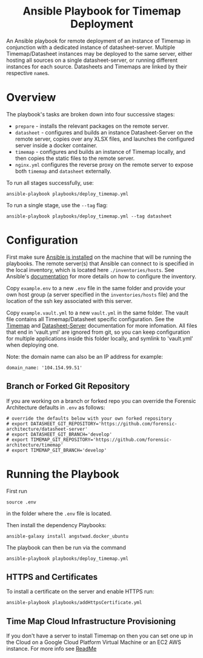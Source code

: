 <h1 align="center">
Ansible Playbook for Timemap Deployment
</h1>

An Ansible playbook for remote deployment of an instance of Timemap in conjunction with a dedicated instance of datasheet-server. Multiple Timemap/Datasheet instances may be deployed to the same server, either hosting all sources on a single datasheet-server, or running different instances for each source. Datasheets and Timemaps are linked by their respective `name`s. 

# Overview

The playbook's tasks are broken down into four successive stages:

* `prepare` - installs the relevant packages on the remote server.
* `datasheet` - configures and builds an instance Datasheet-Server on the remote server, copies over any XLSX files, and launches the configured server inside a docker container.
* `timemap` - configures and builds an instance of Timemap locally, and then copies the static files to the remote server.
* `nginx.yml` configures the reverse proxy on the remote server to expose both
    `timemap` and `datasheet` externally.


To run all stages successfully, use:
```
ansible-playbook playbooks/deploy_timemap.yml
```

To run a single stage, use the `--tag` flag:
```
ansible-playbook playbooks/deploy_timemap.yml --tag datasheet
```

# Configuration

First make sure [Ansible is installed](https://docs.ansible.com/ansible/latest/installation_guide/intro_installation.html) on the machine that will be running the playbooks. The remote server(s) that Ansible can connect to is specified in the local inventory, which is located here `./inventories/hosts`. See Ansible's [documentation](https://docs.ansible.com/ansible/latest/user_guide/intro_inventory.html) for more details on how to configure the inventory.

Copy `example.env` to a new `.env` file in the same folder and provide your own host group (a server specified in the `inventories/hosts` file) and the location of the ssh key associated with this server.

Copy `example.vault.yml` to a new `vault.yml` in the same folder. The vault file contains all Timemap/Datasheet specific configuration. See the [Timemap](https://github.com/forensic-architecture/timemap) and [Datasheet-Server](https://github.com/forensic-architecture/datasheet-server) documentation for more infomation. All files that end in 'vault.yml' are ignored from git, so you can keep configuration for multiple applications inside this folder locally, and symlink to 'vault.yml' when deploying one.

Note: the domain name can also be an IP address for example:

```
domain_name: '104.154.99.51'
```

## Branch or Forked Git Repository

If you are working on a branch or forked repo you can override the Forensic Architecture defaults in `.env` as follows:

```
# override the defaults below with your own forked repository
# export DATASHEET_GIT_REPOSITORY='https://github.com/forensic-architecture/datasheet-server'
# export DATASHEET_GIT_BRANCH='develop'
# export TIMEMAP_GIT_REPOSITORY='https://github.com/forensic-architecture/timemap'
# export TIMEMAP_GIT_BRANCH='develop'
```

# Running the Playbook

First run

```
source .env
```

in the folder where the `.env` file is located.

Then install the dependency Playbooks:

```
ansible-galaxy install angstwad.docker_ubuntu
```

The playbook can then be run via the command

```
ansible-playbook playbooks/deploy_timemap.yml

```

## HTTPS and Certificates

To install a certificate on the server and enable HTTPS run:

```
ansible-playbook playbooks/addHttpsCertificate.yml

```

## Time Map Cloud Infrastructure Provisioning

If you don't have a server to install Timemap on then you can set one up in the Cloud on a Google Cloud Platform Virtual Machine or an EC2 AWS instance. For more info see [ReadMe](../provision/docs/terraform_readme.md)
